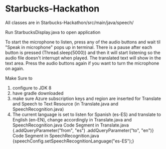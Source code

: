 # Starbucks-Hackathon
All classes are in Starbucks-Hackathon/src/main/java/speech/

Run StarbucksDisplay.java to open application

To start the microphone to listen, press any of the audio buttons and wait til "Speak in microphone" pops up in terminal. There is a pause after each button is pressed 
(Thread.sleep(5000)) and then it will start listening so the audio file doesn't interrupt when played. The translated text will show in the text area.
Press the audio buttons again if you want to turn the microphone on again.

Make Sure to
1. configure to JDK 8
2. have gradle downloaded
3. make sure Azure subscription keys and region are inserted for Translate and Speech to Text Resource (in Translate.java and SpeechRecognition.java)
4. The current language is set to listen for Spanish (es-ES) and translate to English (en-EN), change accordingly in Translate.java and SpeechRecognition.java
   Code Segment in Translate.java
     {.addQueryParameter("from", "es") 
     .addQueryParameter("to", "en")}
   Code Segment in SpeechRecognition.java
    {speechConfig.setSpeechRecognitionLanguage("es-ES");}
